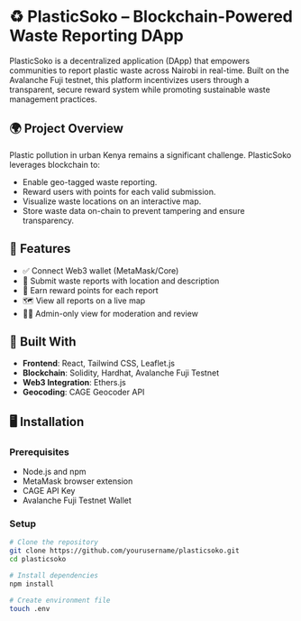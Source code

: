 # ♻️ PlasticSoko – Blockchain-Powered Waste Reporting DApp

PlasticSoko is a decentralized application (DApp) that empowers communities to report plastic waste across Nairobi in real-time. Built on the Avalanche Fuji testnet, this platform incentivizes users through a transparent, secure reward system while promoting sustainable waste management practices.

## 🌍 Project Overview

Plastic pollution in urban Kenya remains a significant challenge. PlasticSoko leverages blockchain to:
- Enable geo-tagged waste reporting.
- Reward users with points for each valid submission.
- Visualize waste locations on an interactive map.
- Store waste data on-chain to prevent tampering and ensure transparency.

## 🚀 Features

- ✅ Connect Web3 wallet (MetaMask/Core)
- 📝 Submit waste reports with location and description
- 🎁 Earn reward points for each report
- 🗺️ View all reports on a live map
- 👨‍💼 Admin-only view for moderation and review

## 🧱 Built With

- **Frontend**: React, Tailwind CSS, Leaflet.js
- **Blockchain**: Solidity, Hardhat, Avalanche Fuji Testnet
- **Web3 Integration**: Ethers.js
- **Geocoding**: CAGE Geocoder API

## 🖥️ Installation

### Prerequisites

- Node.js and npm
- MetaMask browser extension
- CAGE API Key
- Avalanche Fuji Testnet Wallet

### Setup

```bash
# Clone the repository
git clone https://github.com/yourusername/plasticsoko.git
cd plasticsoko

# Install dependencies
npm install

# Create environment file
touch .env
